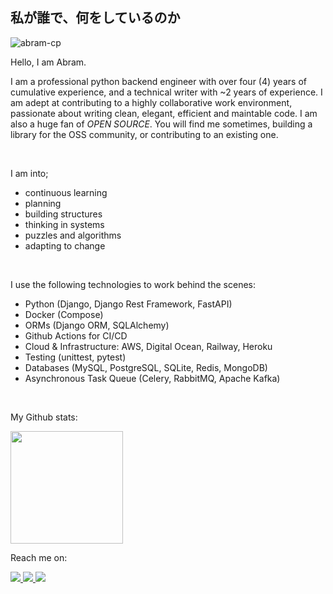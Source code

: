 私が誰で、何をしているのか
----------------------------------
![abram-cp](https://user-images.githubusercontent.com/55067204/221321088-b0495154-bbe6-49de-aa1f-193978bf63b2.jpeg)

Hello, I am Abram.

I am a professional python backend engineer with over four (4) years of cumulative experience, and a technical writer with ~2 years of experience. I am adept at contributing to a highly collaborative work environment, passionate about writing clean, elegant, efficient and maintable code. I am also a huge fan of _OPEN SOURCE_. You will find me sometimes, building a library for the OSS community, or contributing to an existing one.

<br />

I am into;
- continuous learning
- planning
- building structures
- thinking in systems
- puzzles and algorithms
- adapting to change

<br />

I use the following technologies to work behind the scenes:
- Python (Django, Django Rest Framework, FastAPI)
- Docker (Compose)
- ORMs (Django ORM, SQLAlchemy)
- Github Actions for CI/CD
- Cloud & Infrastructure: AWS, Digital Ocean, Railway, Heroku
- Testing (unittest, pytest)
- Databases (MySQL, PostgreSQL, SQLite, Redis, MongoDB)
- Asynchronous Task Queue (Celery, RabbitMQ, Apache Kafka)

<br />

My Github stats:

<img height="180em" src="https://github-readme-stats-eight-theta.vercel.app/api?username=aybruhm&show_icons=true&theme=algolia&include_all_commits=true&count_private=true"/>

<br />

Reach me on:
    
<a target="_blank" href="https://linkedin.com/in/abraham-israel">
  <img src="https://img.shields.io/badge/linkedin-%230077B5.svg?&style=for-the-badge&logo=linkedin&logoColor=white" />
</a>
<a target="_blank" href="https://twitter.com/aybruhm">
  <img src="https://img.shields.io/badge/twitter-%231DA1F2.svg?&style=for-the-badge&logo=twitter&logoColor=white" />
</a>
<a target="_blank" href="mailto:israelvictory87@gmail.com?subject=Hello%20Abram,%20From%20Github">
  <img src="https://img.shields.io/badge/gmail-%23D14836.svg?&style=for-the-badge&logo=gmail&logoColor=white" />
</a>
